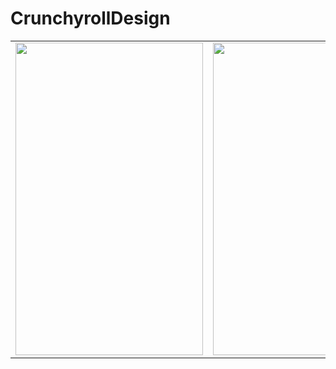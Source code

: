 # CrunchyrollDesign

<table>
  <tr>
    <td><img src="https://github.com/menesdurak/CrunchyrollDesign/assets/76568329/b1a01eca-8298-4f3b-a3e5-733039c5a63d" width="300px" height="500px"></td>
    <td><img src="https://github.com/menesdurak/CrunchyrollDesign/assets/76568329/6f6a2eb8-a66d-4328-90ea-413f48a7837c" width="300px" height="500px"></td>
    <td><img src="https://github.com/menesdurak/CrunchyrollDesign/assets/76568329/026f98db-7b53-4026-9141-30c10db410e2" width="300px" height="500px"></td>
   </tr>  
</table>
